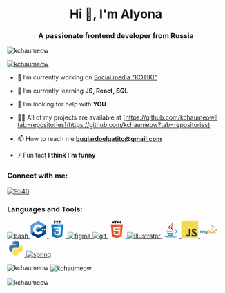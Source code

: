 <h1 align="center">Hi 👋, I'm Alyona</h1>
<h3 align="center">A passionate frontend developer from Russia</h3>

<p align="left"> <img src="https://komarev.com/ghpvc/?username=kchaumeow&label=Profile%20views&color=0e75b6&style=flat" alt="kchaumeow" /> </p>

<p align="left"> <a href="https://github.com/ryo-ma/github-profile-trophy"><img src="https://github-profile-trophy.vercel.app/?username=kchaumeow" alt="kchaumeow" /></a> </p>

- 🔭 I’m currently working on [Social media "KOTIKI"](https://github.com/Make-senior-cry/KOTIKI-frontend)

- 🌱 I’m currently learning **JS, React, SQL**

- 🤝 I’m looking for help with **YOU**

- 👨‍💻 All of my projects are available at [https://github.com/kchaumeow?tab=repositories](https://github.com/kchaumeow?tab=repositories)

- 📫 How to reach me **bugiardoelgatito@gmail.com**

- ⚡ Fun fact **I think I`m funny**

<h3 align="left">Connect with me:</h3>
<p align="left">
<a href="https://discord.gg/9540" target="blank"><img align="center" src="https://raw.githubusercontent.com/rahuldkjain/github-profile-readme-generator/master/src/images/icons/Social/discord.svg" alt="9540" height="30" width="40" /></a>
</p>

<h3 align="left">Languages and Tools:</h3>
<p align="left"> <a href="https://www.gnu.org/software/bash/" target="_blank" rel="noreferrer"> <img src="https://www.vectorlogo.zone/logos/gnu_bash/gnu_bash-icon.svg" alt="bash" width="40" height="40"/> </a> <a href="https://www.w3schools.com/cpp/" target="_blank" rel="noreferrer"> <img src="https://raw.githubusercontent.com/devicons/devicon/master/icons/cplusplus/cplusplus-original.svg" alt="cplusplus" width="40" height="40"/> </a> <a href="https://www.w3schools.com/css/" target="_blank" rel="noreferrer"> <img src="https://raw.githubusercontent.com/devicons/devicon/master/icons/css3/css3-original-wordmark.svg" alt="css3" width="40" height="40"/> </a> <a href="https://www.figma.com/" target="_blank" rel="noreferrer"> <img src="https://www.vectorlogo.zone/logos/figma/figma-icon.svg" alt="figma" width="40" height="40"/> </a> <a href="https://git-scm.com/" target="_blank" rel="noreferrer"> <img src="https://www.vectorlogo.zone/logos/git-scm/git-scm-icon.svg" alt="git" width="40" height="40"/> </a> <a href="https://www.w3.org/html/" target="_blank" rel="noreferrer"> <img src="https://raw.githubusercontent.com/devicons/devicon/master/icons/html5/html5-original-wordmark.svg" alt="html5" width="40" height="40"/> </a> <a href="https://www.adobe.com/in/products/illustrator.html" target="_blank" rel="noreferrer"> <img src="https://www.vectorlogo.zone/logos/adobe_illustrator/adobe_illustrator-icon.svg" alt="illustrator" width="40" height="40"/> </a> <a href="https://www.java.com" target="_blank" rel="noreferrer"> <img src="https://raw.githubusercontent.com/devicons/devicon/master/icons/java/java-original.svg" alt="java" width="40" height="40"/> </a> <a href="https://developer.mozilla.org/en-US/docs/Web/JavaScript" target="_blank" rel="noreferrer"> <img src="https://raw.githubusercontent.com/devicons/devicon/master/icons/javascript/javascript-original.svg" alt="javascript" width="40" height="40"/> </a> <a href="https://www.mysql.com/" target="_blank" rel="noreferrer"> <img src="https://raw.githubusercontent.com/devicons/devicon/master/icons/mysql/mysql-original-wordmark.svg" alt="mysql" width="40" height="40"/> </a> <a href="https://www.python.org" target="_blank" rel="noreferrer"> <img src="https://raw.githubusercontent.com/devicons/devicon/master/icons/python/python-original.svg" alt="python" width="40" height="40"/> </a> <a href="https://spring.io/" target="_blank" rel="noreferrer"> <img src="https://www.vectorlogo.zone/logos/springio/springio-icon.svg" alt="spring" width="40" height="40"/> </a> </p>

<p><img align="left" src="https://github-readme-stats.vercel.app/api/top-langs?username=kchaumeow&show_icons=true&locale=en&layout=compact" alt="kchaumeow" /></p>

<p>&nbsp;<img align="center" src="https://github-readme-stats.vercel.app/api?username=kchaumeow&show_icons=true&locale=en" alt="kchaumeow" /></p>

<p><img align="center" src="https://github-readme-streak-stats.herokuapp.com/?user=kchaumeow&" alt="kchaumeow" /></p>
